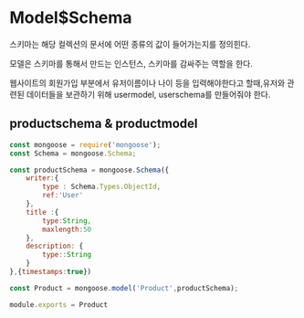 # Model$Schema

스키마는 해당 컬렉션의 문서에 어떤 종류의 값이 들어가는지를 정의힌다.

모델은 스키마를 통해서 만드는 인스턴스, 스키마를 감싸주는 역할을 한다.

웹사이트의 회원가입 부분에서 유저이름이나 나이 등을 입력해야한다고 할때,유저와 관련된 데이터들을 보관하기 위해 usermodel, userschema를 만들어줘야 한다.

## productschema & productmodel

```js
const mongoose = require('mongoose');
const Schema = mongoose.Schema;

const productSchema = mongoose.Schema({
    writer:{
        type : Schema.Types.ObjectId,
        ref:'User'
    },
    title :{
        type:String,
        maxlength:50
    },
    description: {
        type::String
    }
},{timestamps:true})

const Product = mongoose.model('Product',productSchema);

module.exports = Product
```
